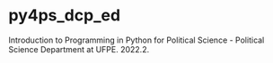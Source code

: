 # py4ps_dcp_ed
Introduction to Programming in Python for Political Science - Political Science Department at UFPE. 2022.2. 


